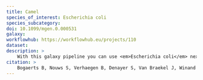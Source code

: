 ```yaml
---
title: Camel
species_of_interest: Escherichia coli
species_subcategory:
doi: 10.1099/mgen.0.000531
galaxy:
workflowhub: https://workflowhub.eu/projects/110
dataset: 
description: >
    With this galaxy pipeline you can use <em>Escherichia coli</em> next generation sequencing results to predict bacterial AMR phenotypes and compare the results against gold standard <em>E. coli</em> phenotypic isolates.</br></br>This pipeline is based on the work of <em>Sciensano, Belgium</em>.
citation: >
    Bogaerts B, Nouws S, Verhaegen B, Denayer S, Van Braekel J, Winand R, Fu Q, Crombé F, Piérard D, Marchal K, Roosens NHC, De Keersmaecker SCJ, Vanneste K. Validation strategy of a bioinformatics whole genome sequencing workflow for Shiga toxin-producing Escherichia coli using a reference collection extensively characterized with conventional methods. Microb Genom. 2021 Mar;7(3):mgen000531. doi: 10.1099/mgen.0.000531. Epub 2021 Mar 3. PMID: 33656437; PMCID: PMC8190621.
---
```

